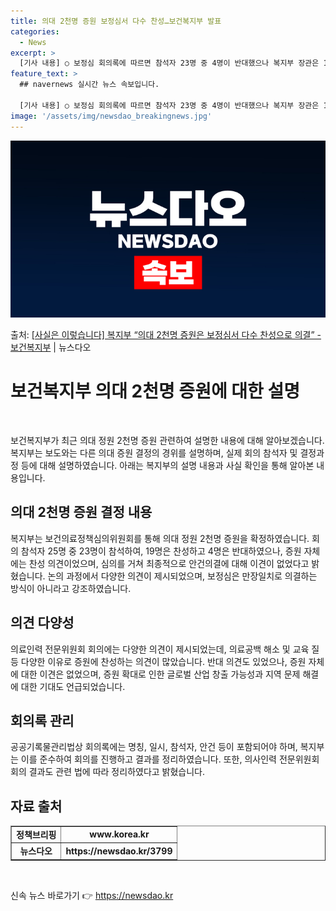 ```yaml
---
title: 의대 2천명 증원 보정심서 다수 찬성…보건복지부 발표
categories:
  - News
excerpt: >
  [기사 내용] ○ 보정심 회의록에 따르면 참석자 23명 중 4명이 반대했으나 복지부 장관은 1시간만에 회의를…
feature_text: >
  ## navernews 실시간 뉴스 속보입니다.

  [기사 내용] ○ 보정심 회의록에 따르면 참석자 23명 중 4명이 반대했으나 복지부 장관은 1시간만에 회의를…
image: '/assets/img/newsdao_breakingnews.jpg'
---
```


![뉴스다오 속보](/assets/img/newsdao_breakingnews.jpg)

<p>출처: <a href="https://newsdao.kr/3799" rel="dofollow">[사실은 이렇습니다] 복지부 “의대 2천명 증원은 보정심서 다수 찬성으로 의결” - 보건복지부</a> | 뉴스다오</p>

<h1 data-ke-size="size26">보건복지부 의대 2천명 증원에 대한 설명</h1>
<p data-ke-size="size16">&nbsp;</p>
보건복지부가 최근 의대 정원 2천명 증원 관련하여 설명한 내용에 대해 알아보겠습니다. 복지부는 보도와는 다른 의대 증원 결정의 경위를 설명하며, 실제 회의 참석자 및 결정과정 등에 대해 설명하였습니다. 아래는 복지부의 설명 내용과 사실 확인을 통해 알아본 내용입니다.

<h2 data-ke-size="size24">의대 2천명 증원 결정 내용</h2>
<p data-ke-size="size16">복지부는 보건의료정책심의위원회를 통해 의대 정원 2천명 증원을 확정하였습니다. 회의 참석자 25명 중 23명이 참석하여, 19명은 찬성하고 4명은 반대하였으나, 증원 자체에는 찬성 의견이었으며, 심의를 거쳐 최종적으로 안건의결에 대해 이견이 없었다고 밝혔습니다. 논의 과정에서 다양한 의견이 제시되었으며, 보정심은 만장일치로 의결하는 방식이 아니라고 강조하였습니다.</p>

<h2 data-ke-size="size24">의견 다양성</h2>
<p data-ke-size="size16">의료인력 전문위원회 회의에는 다양한 의견이 제시되었는데, 의료공백 해소 및 교육 질 등 다양한 이유로 증원에 찬성하는 의견이 많았습니다. 반대 의견도 있었으나, 증원 자체에 대한 이견은 없었으며, 증원 확대로 인한 글로벌 산업 창출 가능성과 지역 문제 해결에 대한 기대도 언급되었습니다.</p>

<h2 data-ke-size="size24">회의록 관리</h2>
<p data-ke-size="size16">공공기록물관리법상 회의록에는 명칭, 일시, 참석자, 안건 등이 포함되어야 하며, 복지부는 이를 준수하여 회의를 진행하고 결과를 정리하였습니다. 또한, 의사인력 전문위원회 회의 결과도 관련 법에 따라 정리하였다고 밝혔습니다.</p>

<h2 data-ke-size="size24">자료 출처</h2>
<table border="1" data-ke-size="size16">
	<tbody>
		<tr>
			<td style="text-align: center; height: 17px;"><b>정책브리핑</b></td>
			<td style="text-align: center; height: 17px;"><b>www.korea.kr</b></td>
		</tr>
		<tr>
			<td style="text-align: center; height: 17px;"><b>뉴스다오</b></td>
			<td style="text-align: center; height: 17px;"><b>https://newsdao.kr/3799</b></td>
		</tr>
	</tbody>
</table>
<p data-ke-size="size16">&nbsp;</p> 

신속 뉴스 바로가기 👉 <a href="https://newsdao.kr" rel="dofollow">https://newsdao.kr</a>



